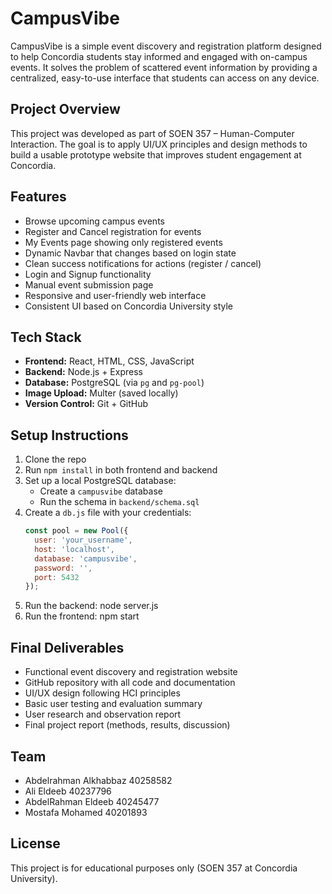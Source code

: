 # CampusVibe

CampusVibe is a simple event discovery and registration platform designed to help Concordia students stay informed and engaged with on-campus events. It solves the problem of scattered event information by providing a centralized, easy-to-use interface that students can access on any device.

## Project Overview

This project was developed as part of SOEN 357 – Human-Computer Interaction. The goal is to apply UI/UX principles and design methods to build a usable prototype website that improves student engagement at Concordia.

## Features

- Browse upcoming campus events
- Register and Cancel registration for events
- My Events page showing only registered events
- Dynamic Navbar that changes based on login state
- Clean success notifications for actions (register / cancel)
- Login and Signup functionality
- Manual event submission page
- Responsive and user-friendly web interface
- Consistent UI based on Concordia University style

## Tech Stack

- **Frontend:** React, HTML, CSS, JavaScript
- **Backend:** Node.js + Express
- **Database:** PostgreSQL (via `pg` and `pg-pool`)
- **Image Upload:** Multer (saved locally)
- **Version Control:** Git + GitHub


## Setup Instructions

1. Clone the repo
2. Run `npm install` in both frontend and backend
3. Set up a local PostgreSQL database:
   - Create a `campusvibe` database
   - Run the schema in `backend/schema.sql`
4. Create a `db.js` file with your credentials:
   ```js
   const pool = new Pool({
     user: 'your_username',
     host: 'localhost',
     database: 'campusvibe',
     password: '',
     port: 5432
   });
5. Run the backend: node server.js
6. Run the frontend: npm start   


## Final Deliverables

- Functional event discovery and registration website
- GitHub repository with all code and documentation
- UI/UX design following HCI principles
- Basic user testing and evaluation summary
- User research and observation report
- Final project report (methods, results, discussion)

## Team

- Abdelrahman Alkhabbaz  40258582
- Ali Eldeeb 40237796
- AbdelRahman Eldeeb 40245477
- Mostafa Mohamed 40201893

## License

This project is for educational purposes only (SOEN 357 at Concordia University).
